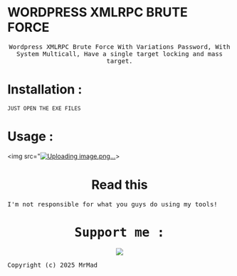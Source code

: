 # WORDPRESS XMLRPC BRUTE FORCE

<div align="center">
    <samp>Wordpress XMLRPC Brute Force With Variations Password, With System Multicall,
    Have a single target locking and mass target.</samp>
</div>


<h1>Installation : </h1>

```
JUST OPEN THE EXE FILES
```

<h1>Usage : </h1>

<img src="[![Uploading image.png…]()](https://github.com/user-attachments/assets/5d384627-9f49-49e7-b0af-2f6b0f6ec0f4)>


<div align="center"><h1>Read this</h1></div>

<samp>

I'm not responsible for what you guys do using my tools!


<div align="center">
 <h1> Support me : </h1>
<a href="https://www.buymeacoffee.com/muhsatria"><img src="https://img.buymeacoffee.com/button-api/?text=Buy me a coffee&emoji=☕&slug=muhsatria&button_colour=FFDD00&font_colour=000000&font_family=Comic&outline_colour=000000&coffee_colour=ffffff" /></a>
</div>


Copyright (c) 2025 MrMad
</samp>
